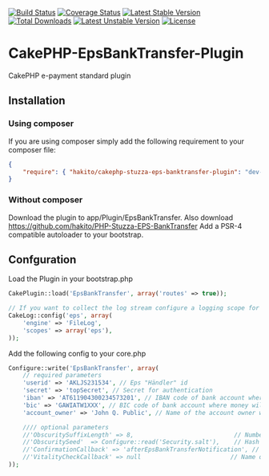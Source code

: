 [![Build Status](https://travis-ci.org/hakito/CakePHP-EpsBankTransfer-Plugin.svg?branch=master)](https://travis-ci.org/hakito/CakePHP-EpsBankTransfer-Plugin)
[![Coverage Status](https://coveralls.io/repos/hakito/CakePHP-EpsBankTransfer-Plugin/badge.png?branch=master)](https://coveralls.io/r/hakito/CakePHP-EpsBankTransfer-Plugin?branch=master)
[![Latest Stable Version](https://poser.pugx.org/hakito/cakephp-stuzza-eps-banktransfer-plugin/v/stable.svg)](https://packagist.org/packages/hakito/cakephp-stuzza-eps-banktransfer-plugin) [![Total Downloads](https://poser.pugx.org/hakito/cakephp-stuzza-eps-banktransfer-plugin/downloads.svg)](https://packagist.org/packages/hakito/cakephp-stuzza-eps-banktransfer-plugin) [![Latest Unstable Version](https://poser.pugx.org/hakito/cakephp-stuzza-eps-banktransfer-plugin/v/unstable.svg)](https://packagist.org/packages/hakito/cakephp-stuzza-eps-banktransfer-plugin) [![License](https://poser.pugx.org/hakito/cakephp-stuzza-eps-banktransfer-plugin/license.svg)](https://packagist.org/packages/hakito/cakephp-stuzza-eps-banktransfer-plugin)

CakePHP-EpsBankTransfer-Plugin
==============================

CakePHP e-payment standard plugin

Installation
------------

### Using composer

If you are using composer simply add the following requirement to your composer file:

```json
{
    "require": { "hakito/cakephp-stuzza-eps-banktransfer-plugin": "dev-master" }
}
```

### Without composer

Download the plugin to app/Plugin/EpsBankTransfer. Also download https://github.com/hakito/PHP-Stuzza-EPS-BankTransfer
Add a PSR-4 compatible autoloader to your bootstrap.

Confguration
------------

Load the Plugin in your bootstrap.php

```php
CakePlugin::load('EpsBankTransfer', array('routes' => true));

// If you want to collect the log stream configure a logging scope for 'eps':
CakeLog::config('eps', array(
	'engine' => 'FileLog',
	'scopes' => array('eps'),
));
```

Add the following config to your core.php

```php
Configure::write('EpsBankTransfer', array(
    // required parameters
    'userid' => 'AKLJS231534', // Eps "Händler" id
    'secret' => 'topSecret', // Secret for authentication
    'iban' => 'AT611904300234573201', // IBAN code of bank account where money will be sent to
    'bic' => 'GAWIATW1XXX', // BIC code of bank account where money will be sent to
    'account_owner' => 'John Q. Public', // Name of the account owner where money will be sent to

    //// optional parameters
    //'ObscuritySuffixLength' => 8,                            // Number of hash chars appended to remittance identifier
    //'ObscuritySeed'  => Configure::read('Security.salt'),    // Hash seed or suffix of remittance identifier
    //'ConfirmationCallback' => 'afterEpsBankTransferNotification', // Name of callback function to be called in app controller when confirmation url is called with bankconfirmation details
    //'VitalityCheckCallback' => null                         // Name of callback function to be called when confirmation url is called with vitalitycheck details
));
```
